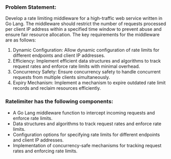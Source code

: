 ### Problem Statement:
Develop a rate limiting middleware for a high-traffic web service written in Go Lang. The middleware should restrict the number of requests processed per client IP address within a specified time window to prevent abuse and ensure fair resource allocation. The key requirements for the middleware are as follows:

1. Dynamic Configuration: Allow dynamic configuration of rate limits for different endpoints and client IP addresses.
2. Efficiency: Implement efficient data structures and algorithms to track request rates and enforce rate limits with minimal overhead.
3. Concurrency Safety: Ensure concurrency safety to handle concurrent requests from multiple clients simultaneously.
4. Expiry Mechanism: Implement a mechanism to expire outdated rate limit records and reclaim resources efficiently.

### Ratelimiter has the following components:

- A Go Lang middleware function to intercept incoming requests and enforce rate limits.
- Data structures and algorithms to track request rates and enforce rate limits.
- Configuration options for specifying rate limits for different endpoints and client IP addresses.
- Implementation of concurrency-safe mechanisms for tracking request rates and enforcing rate limits.
